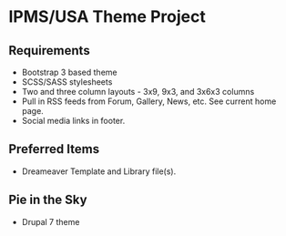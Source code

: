 # IPMS/USA Theme Project

## Requirements
* Bootstrap 3 based theme
* SCSS/SASS stylesheets
* Two and three column layouts - 3x9, 9x3, and 3x6x3 columns
* Pull in RSS feeds from Forum, Gallery, News, etc.  See current home page.
* Social media links in footer.

## Preferred Items
* Dreameaver Template and Library file(s).

## Pie in the Sky
* Drupal 7 theme
